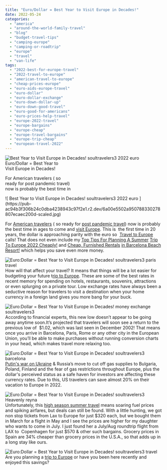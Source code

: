 ```yaml
---
title: "Euro/Dollar = Best Year to Visit Europe in Decades!"
date: 2022-05-24
categories: 
  - "america"
  - "around-the-world-family-travel"
  - "blog"
  - "budget-travel-tips"
  - "camping-europe"
  - "camping-or-roadtrip"
  - "europe"
  - "travel"
  - "van-life"
tags: 
  - "2022-best-for-europe-travel"
  - "2022-travel-to-europe"
  - "american-travel-to-europe"
  - "cheap-prices-europe"
  - "euro-aids-europe-travel"
  - "euro-dollar"
  - "euro-dollar-exchange"
  - "euro-down-dollar-up"
  - "euro-down-good-travel"
  - "euro-good-for-americans"
  - "euro-prices-help-travel"
  - "europe-2022-travel"
  - "europe-bargains"
  - "europe-cheap"
  - "europe-travel-bargains"
  - "europe-trip-cheap"
  - "european-travel-2022"
---
```


![ Best Year to Visit Europe in Decades! soultravelers3 2022 euro ](https://pub-ac94b3f306b24c0dba4238943c97f2e1.r2.dev/6a00e5502a950788330282e1574f07200b.jpg)Euro/Dollar = Best Year to  
Visit Europe in Decades!  
  
For American travelers ( so  
ready for post pandemic travel)  
now is probably the best time in 

<!--more--> ![ Best Year to Visit Europe in Decades! soultravelers3 2022 euro ](https://pub-ac94b3f306b24c0dba4238943c97f2e1.r2.dev/6a00e5502a950788330278807ecaec200d-scaled.jpg)   
For [American travelers](https://pub-ac94b3f306b24c0dba4238943c97f2e1.r2.dev/2022/03/retirement-traveling-around-the-world.html#more) ( so ready for [post pandemic travel](https://pub-ac94b3f306b24c0dba4238943c97f2e1.r2.dev/2021/10/ready-for-post-pandemic-boomer-empty-nest-travel-.html#more)) now is probably the best time in ages to come and [visit Europe](https://pub-ac94b3f306b24c0dba4238943c97f2e1.r2.dev/2022/01/americans-van-life-in-europe-2022.html#more). This is  the first time in 20 years, the dollar is approaching parity with the euro so  [Travel to Europe](https://pub-ac94b3f306b24c0dba4238943c97f2e1.r2.dev/2022/02/europe-travel-with-friends-.html#more) calls! That does not even include my [Top Tips For Planning A Summer](https://pub-ac94b3f306b24c0dba4238943c97f2e1.r2.dev/2022/04/top-tips-for-planning-a-summer-trip-to-europe-2022-cheaply.html#more) [Trip To Europe 2022 Cheaply!](https://pub-ac94b3f306b24c0dba4238943c97f2e1.r2.dev/2022/04/top-tips-for-planning-a-summer-trip-to-europe-2022-cheaply.html#more) and [Cheap, Furnished Rentals](https://pub-ac94b3f306b24c0dba4238943c97f2e1.r2.dev/2022/05/cheap-furnished-rentals-in-barcelona-beach-resort.html#more) [in Barcelona Beach Resort!](https://pub-ac94b3f306b24c0dba4238943c97f2e1.r2.dev/2022/05/cheap-furnished-rentals-in-barcelona-beach-resort.html#more) which helps you save even more money.   
  
![ Euro:Dollar = Best Year to Visit Europe in Decades!  soultravelers3 paris travel ](https://pub-ac94b3f306b24c0dba4238943c97f2e1.r2.dev/6a00e5502a950788330282e15750dd200b.jpg)  
How will that affect your travel? It means that things will be a lot easier for budgeting your future t[rip to Europe](https://pub-ac94b3f306b24c0dba4238943c97f2e1.r2.dev/2017/05/best-of-europe-summer-trip-.html). These are some of the best rates in recent memory for spending on hotels, restaurants, souvenirs, attractions or even splurging on a private tour. Low exchange rates have always been a seductive reason for travelers to visit a destination when your home currency in a foreign land gives you more bang for your buck.  
  
![ Euro:Dollar = Best Year to Visit Europe in Decades!  money exchange soultravelers3](https://pub-ac94b3f306b24c0dba4238943c97f2e1.r2.dev/6a00e5502a950788330282e15751ad200b.jpg)  
According to financial experts, this new low doesn’t appear to be going away anytime soon.It’s projected that travelers will soon see a return to the previous low of  $1.02, which was last seen in December 2002! That means once you arrive in Barcelona, Paris, Rome or any other city in the European Union, you’ll be able to make purchases without running conversion charts in your head, which makes travel more relaxing too.  
  
[](https://pub-ac94b3f306b24c0dba4238943c97f2e1.r2.dev/6a00e5502a9507883302942fad718d200c-scaled.jpg)![ Euro:Dollar = Best Year to Visit Europe in Decades!  soultravelers3  barcelona ](https://pub-ac94b3f306b24c0dba4238943c97f2e1.r2.dev/6a00e5502a9507883302942fac8862200c-1536x1024-1.jpg)[  
](https://pub-ac94b3f306b24c0dba4238943c97f2e1.r2.dev/6a00e5502a9507883302942fad718d200c-scaled.jpg)[Putin's war on Ukraine](https://pub-ac94b3f306b24c0dba4238943c97f2e1.r2.dev/2022/03/putins-war-on-ukraine-world-change-travel.html#more) & Russia’s move to cut off gas supplies to Bulgaria, Poland, Finland and the fear of gas restrictions throughout Europe, plus the dollar's perceived status as a safe haven for investors are affecting these currency rates. Due to this, US travelers can save almost 20% on their vacation to Europe in 2022. 
  
![ Euro:Dollar = Best Year to Visit Europe in Decades!  soultravelers3 Heavenly reyna ](https://pub-ac94b3f306b24c0dba4238943c97f2e1.r2.dev/6a00e5502a950788330282e1575826200b.png)  
Unfortunately, this [high season summer travel](https://pub-ac94b3f306b24c0dba4238943c97f2e1.r2.dev/2010/07/how-to-travel-without-crowds-in-high-season-finding-bargains-peace-value-away-from-tourist-areas-tip.html) means soaring fuel prices and spiking airfares, but deals can still be found. With a little hunting, we got non stop tickets from Lax to Europe for just $320 each, but we bought them in March for a flight in May and I see the prices are higher for my daughter who wants to come in July. I just found her a July/Aug roundtrip flight from LAX to  Copenhagen for just $570 & other such bargains. Grocery prices in Spain are 34% cheaper than grocery prices in the U.S.A., so that adds up in a long stay like ours.   
  
![ Euro:Dollar = Best Year to Visit Europe in Decades!  soultravelers3 travel ](https://pub-ac94b3f306b24c0dba4238943c97f2e1.r2.dev/6a00e5502a950788330282e15753ab200b.jpg)  
Are you planning a [trip to Europe](https://pub-ac94b3f306b24c0dba4238943c97f2e1.r2.dev/2012/02/5-best-european-family-vacations.html) or have you been here recently and enjoyed this savings?
